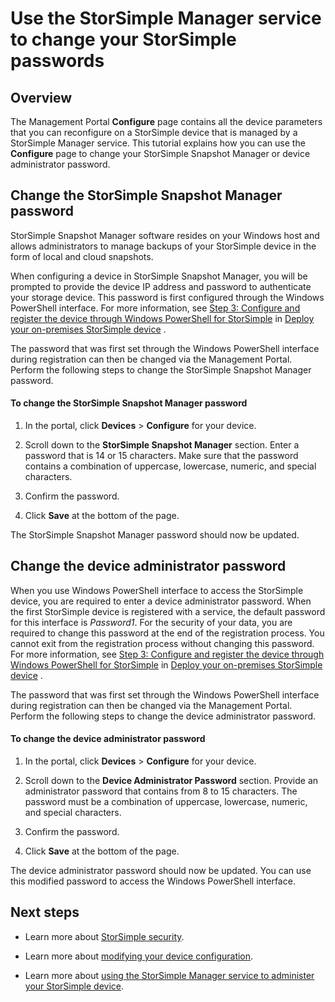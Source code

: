 <properties 
   pageTitle="Change your StorSimple passwords | Windows Azure" 
   description="Describes how to use the StorSimple Manager service to change your StorSimple Snapshot Manager and device administrator passwords." 
   services="storsimple" 
   documentationCenter="NA" 
   authors="SharS" 
   manager="carolz" 
   editor=""/>

<tags
	ms.service="storsimple"
	ms.date="09/15/2015"
	wacn.date=""/>

# Use the StorSimple Manager service to change your StorSimple passwords

## Overview 

The Management Portal **Configure** page contains all the device parameters that you can reconfigure on a StorSimple device that is managed by a StorSimple Manager service. This tutorial explains how you can use the **Configure** page to change your StorSimple Snapshot Manager or device administrator password.

## Change the StorSimple Snapshot Manager password

StorSimple Snapshot Manager software resides on your Windows host and allows administrators to manage backups of your StorSimple device in the form of local and cloud snapshots.

When configuring a device in StorSimple Snapshot Manager, you will be prompted to provide the device IP address and password to authenticate your storage device. This password is first configured through the Windows PowerShell interface. For more information, see [Step 3: Configure and register the device through Windows PowerShell for <!-- deleted by customization StorSimple](/documentation/articles/storsimple-deployment-walkthrough#step-3-configure-and-register-the-device-through-windows-powershell-for-storsimple) --><!-- keep by customization: begin --> StorSimple](storsimple-deployment-walkthrough.md#step-3-configure-and-register-the-device-through-windows-powershell-for-storsimple) <!-- keep by customization: end --> in [Deploy your on-premises StorSimple <!-- deleted by customization device](/documentation/articles/storsimple-deployment-walkthrough) --><!-- keep by customization: begin --> device](storsimple-deployment-walkthrough.md) <!-- keep by customization: end -->.

The password that was first set through the Windows PowerShell interface during registration can then be changed via the Management Portal. Perform the following steps to change the StorSimple Snapshot Manager password.

#### To change the StorSimple Snapshot Manager password

1. In the portal, click **Devices** > **Configure** for your device.

2. Scroll down to the **StorSimple Snapshot Manager** section. Enter a password that is 14 or 15 characters. Make sure that the password contains a combination of uppercase, lowercase, numeric, and special characters.

3. Confirm the password.

4. Click **Save** at the bottom of the page.

The StorSimple Snapshot Manager password should now be updated.
 
## Change the device administrator password

When you use Windows PowerShell interface to access the StorSimple device, you are required to enter a device administrator password. When the first StorSimple device is registered with a service, the default password for this interface is *Password1*. For the security of your data, you are required to change this password at the end of the registration process. You cannot exit from the registration process without changing this password. For more information, see [Step 3: Configure and register the device through Windows PowerShell for <!-- deleted by customization StorSimple](/documentation/articles/storsimple-deployment-walkthrough#step-3-configure-and-register-the-device-through-windows-powershell-for-storsimple) --><!-- keep by customization: begin --> StorSimple](storsimple-deployment-walkthrough.md#step-3-configure-and-register-the-device-through-windows-powershell-for-storsimple) <!-- keep by customization: end --> in [Deploy your on-premises StorSimple <!-- deleted by customization device](/documentation/articles/storsimple-deployment-walkthrough) --><!-- keep by customization: begin --> device](storsimple-deployment-walkthrough.md) <!-- keep by customization: end -->.

The password that was first set through the Windows PowerShell interface during registration can then be changed via the Management Portal. Perform the following steps to change the device administrator password.

#### To change the device administrator password

1. In the portal, click **Devices** > **Configure** for your device.

2. Scroll down to the **Device Administrator Password** section. Provide an administrator password that contains from 8 to 15 characters. The password must be a combination of uppercase, lowercase, numeric, and special characters.

3. Confirm the password.

4. Click **Save** at the bottom of the page.

The device administrator password should now be updated. You can use this modified password to access the Windows PowerShell interface.

## Next steps

<!-- deleted by customization
- Learn more about [StorSimple security](/documentation/articles/storsimple-security).

- Learn more about [modifying your device configuration](/documentation/articles/storsimple-modify-device-config).

- Learn more about [using the StorSimple Manager service to administer your StorSimple device](/documentation/articles/storsimple-manager-service-administration).
-->
<!-- keep by customization: begin -->
- Learn more about [StorSimple security](storsimple-security.md).

- Learn more about [modifying your device configuration](storsimple-modify-device-config.md).

- Learn more about [using the StorSimple Manager service to administer your StorSimple device](storsimple-manager-service-administration.md).
<!-- keep by customization: end -->